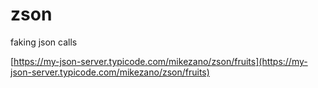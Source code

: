 # zson
faking json calls

[https://my-json-server.typicode.com/mikezano/zson/fruits](https://my-json-server.typicode.com/mikezano/zson/fruits)
